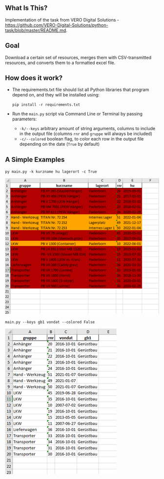 ## What Is This?


Implementation of the task from VERO Digital Solutions - https://github.com/VERO-Digital-Solutions/python-task/blob/master/README.md.

## Goal


Download a certain set of resources, merges them with CSV-transmitted resources, and converts them to a formatted excel file.

## How does it work?


- The requirements.txt file should list all Python libraries that program depend on, and they will be installed using: 

  `pip install -r requirements.txt`
- Run the `main.py` script via Command Line or Terminal by passing parameters:
  - `-k/--keys` arbitrary amount of string arguments, columns to include in the output file (columns `rnr` and `gruppe` will always be included)
  - `-c/--colored` boolean flag, to color each row in the output file depending on the date (`True` by default)


## A Simple Examples


`py main.py -k kurzname hu lagerort -c True`

![image info](images/output.png)

`main.py --keys gb1 vondat --colored False`

![image info](images/output2.png)
